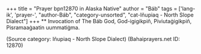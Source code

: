 +++
title = "Prayer bpn12870 in Alaska Native"
author = "Báb"
tags = ['lang-ik', 'prayer-', "author-Báb", "category-unsorted", "cat-Iñupiaq - North Slope Dialect"]
+++
** Invocation of The Báb
God, God-igigikpiñ, Piviutaġigikpiñ, Pisramaaġaatin uummatiġma.

(Source category: Iñupiaq - North Slope Dialect)
(Bahaiprayers.net ID: 12870)
